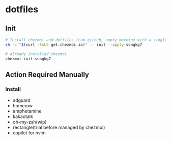# dotfiles

## Init

```bash
# Install chezmoi and dotfiles from github, empty machine with a single command
sh -c "$(curl -fsLS get.chezmoi.io)" -- init --apply songkg7
```

```bash
# already installed chezmoi
chezmoi init songkg7
```

## Action Required Manually

### Install

- adguard
- homerow
- amphetamine
- kakaotalk
- oh-my-zsh(wip)
- rectangle(trial before managed by chezmoi)
- copilot for nvim

